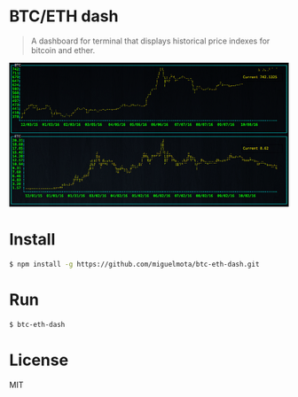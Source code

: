 # BTC/ETH dash

> A dashboard for terminal that displays historical price indexes for bitcoin and ether.

<img src="./screenshot.png" width="800">

# Install

```bash
$ npm install -g https://github.com/miguelmota/btc-eth-dash.git
```

# Run

```bash
$ btc-eth-dash
```

# License

MIT


